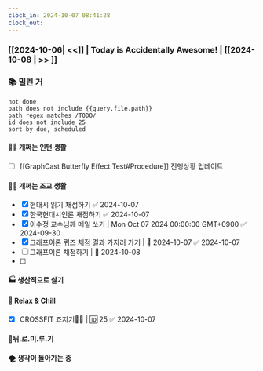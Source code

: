 ```yaml
---
clock_in: 2024-10-07 08:41:28
clock_out: 
---
```

### [[2024-10-06| <<]] | **Today is Accidentally Awesome!** | [[2024-10-08 | >> ]]

### 📚 밀린 거
```tasks
not done 
path does not include {{query.file.path}}
path regex matches /TODO/
id does not include 25
sort by due, scheduled
```

#### 🤦‍♂️ 개쩌는 인턴 생활
- [ ] [[GraphCast Butterfly Effect Test#Procedure]] 진행상황 업데이트

#### 👨‍🏫 개쩌는 조교 생활
- [x] 현대시 읽기 채점하기 ✅ 2024-10-07
- [x] 한국현대시인론 채점하기 ✅ 2024-10-07
- [x] 이수정 교수님께 메일 쏘기 | Mon Oct 07 2024 00:00:00 GMT+0900 ✅ 2024-09-30
- [x] 그래프이론 퀴즈 채점 결과 가지러 가기 | 📅 2024-10-07 ✅ 2024-10-07
- [ ] 그래프이론 채점하기 | 📅 2024-10-08 
- [ ] 
#### 🏭 생산적으로 살기


#### 🍻 Relax & Chill 
- [x] CROSSFIT 죠지기🏋️‍♀️ | 🆔 25 ✅ 2024-10-07


#### 💨뒤.로.미.루.기

#### 🌪 생각이 돌아가는 중